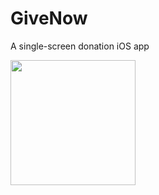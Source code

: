 # GiveNow
A single-screen donation iOS app

<img src="https://user-images.githubusercontent.com/29238419/135742696-1fa2e36e-a97a-4fd2-8007-33875bdae4c0.gif" width="200">

